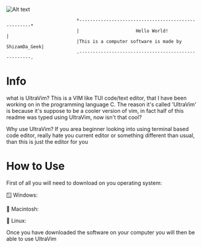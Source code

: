 ![Alt text](https://github.com/ShizamDaGeek/UltraVim/blob/9e6b4cf670b2d6d1df7f171749878429124066cc/Images/UltraVim%20Logo.png)


                              *----------------------------------------------------*
                              |                     Hello World!                   |
                              |This is a computer software is made by ShizamDa_Geek|
                              .----------------------------------------------------.

# Info
what is UltraVim?
This is a VIM like TUI code/text editor, that I have been working on in the programming language C.
The reason it's called 'UltraVim' is because it's suppose to be a cooler version of vim, in fact 
half of this readme was typed using UltraVim, now isn't that cool?

Why use UltraVim?
If you area beginner looking into using terminal based code editor, really hate you current editor 
or something different than usual, than this is just the editor for you

# How to Use
First of all you will need to download on you operating system:

🪟 Windows:

🍎 Macintosh:

🐧 Linux:

Once you have downloaded the software on your computer you will then be able to use UltraVim
